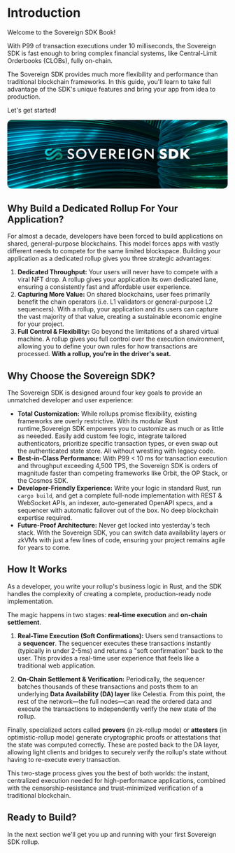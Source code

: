 # Introduction

Welcome to the Sovereign SDK Book! 

With P99 of transaction executions under 10 milliseconds, the Sovereign SDK is fast enough to bring complex financial systems, like Central-Limit Orderbooks (CLOBs), fully on-chain.

The Sovereign SDK provides much more flexibility and performance than traditional blockchain frameworks. In this guide, you'll learn to take full advantage of the SDK's unique features and bring your app from idea to production.

Let's get started!

<img src="./assets/sov-sdk-low-res.jpeg" style="border-radius: 10px">

## Why Build a Dedicated Rollup For Your Application?

For almost a decade, developers have been forced to build applications on shared, general-purpose blockchains. This model forces apps with vastly different needs to compete for the same limited blockspace. Building your application as a dedicated rollup gives you three strategic advantages:

1.  **Dedicated Throughput:** Your users will never have to compete with a viral NFT drop. A rollup gives your application its own dedicated lane, ensuring a consistently fast and affordable user experience.
2.  **Capturing More Value:** On shared blockchains, user fees primarily benefit the chain operators (i.e. L1 validators or general-purpose L2 sequencers). With a rollup, your application and its users can capture the vast majority of that value, creating a sustainable economic engine for your project.
3.  **Full Control & Flexibility:** Go beyond the limitations of a shared virtual machine. A rollup gives you full control over the execution environment, allowing you to define your own rules for how transactions are processed. **With a rollup, you're in the driver's seat.**

## Why Choose the Sovereign SDK?

The Sovereign SDK is designed around four key goals to provide an unmatched developer and user experience:

-   **Total Customization:** While rollups promise flexibility, existing frameworks are overly restrictive. With its modular Rust runtime,Sovereign SDK empowers you to customize as much or as little as neeeded. Easily add custom fee logic, integrate tailored authenticators, prioritize specific transaction types, or even swap out the authenticated state store. All without wrestling with legacy code.
-   **Best-in-Class Performance:** With P99 < 10 ms for transaction execution and throughput exceeding 4,500 TPS, the Sovereign SDK is orders of magnitude faster than competing frameworks like Orbit, the OP Stack, or the Cosmos SDK.
-   **Developer-Friendly Experience:** Write your logic in standard Rust, run `cargo build`, and get a complete full-node implementation with REST & WebSocket APIs, an indexer, auto-generated OpenAPI specs, and a sequencer  with automatic failover out of the box. No deep blockchain expertise required.
-   **Future-Proof Architecture:** Never get locked into yesterday's tech stack. With the Sovereign SDK, you can switch data availability layers or zkVMs with just a few lines of code, ensuring your project remains agile for years to come.


## How It Works

As a developer, you write your rollup's business logic in Rust, and the SDK handles the complexity of creating a complete, production-ready node implementation.

The magic happens in two stages: **real-time execution** and **on-chain settlement**.

1.  **Real-Time Execution (Soft Confirmations):** Users send transactions to a **sequencer**. The sequencer executes these transactions instantly (typically in under 2-5ms) and returns a "soft confirmation" back to the user. This provides a real-time user experience that feels like a traditional web application.

2.  **On-Chain Settlement & Verification:** Periodically, the sequencer batches thousands of these transactions and posts them to an underlying **Data Availability (DA) layer** like Celestia. From this point, the rest of the network—the full nodes—can read the ordered data and execute the transactions to independently verify the new state of the rollup.

Finally, specialized actors called **provers** (in zk-rollup mode) or **attesters** (in optimistic-rollup mode) generate cryptographic proofs  or attestations that the state was computed correctly. These are posted back to the DA layer, allowing light clients and bridges to securely verify the rollup's state without having to re-execute every transaction.

This two-stage process gives you the best of both worlds: the instant, centralized execution needed for high-performance applications, combined with the censorship-resistance and trust-minimized verification of a traditional blockchain.

## Ready to Build?

In the next section we'll get you up and running with your first Sovereign SDK rollup.